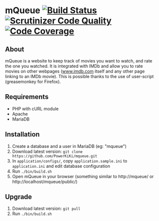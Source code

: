# mQueue [![Build Status](https://github.com/PowerKiKi/mqueue/workflows/main/badge.svg)](https://github.com/PowerKiKi/mqueue/actions) [![Scrutinizer Code Quality](https://scrutinizer-ci.com/g/PowerKiKi/mqueue/badges/quality-score.png?b=master)](https://scrutinizer-ci.com/g/PowerKiKi/mqueue/?branch=master) [![Code Coverage](https://scrutinizer-ci.com/g/PowerKiKi/mqueue/badges/coverage.png?b=master)](https://scrutinizer-ci.com/g/PowerKiKi/mqueue/?branch=master)

## About

mQueue is a website to keep track of movies you want to watch, and rate the one you watched. It is integrated
with IMDb and allow you to rate movies on other webpages (www.imdb.com itself and any other page linking to
an IMDb movie). This is possible thanks to the use of user-script (greasemonkey for Firefox).

## Requirements

* PHP with cURL module
* Apache
* MariaDB

## Installation

1. Create a database and a user in MariaDB (eg: "mqueue")
2. Download latest version: `git clone https://github.com/PowerKiKi/mqueue.git`
3. In `application/configs/`, copy `application.sample.ini` to `application.ini` and edit database configuration
4. Run `./bin/build.sh`
5. Open mQueue in your browser (something similar to http://mqueue/ or http://localhost/mqueue/public/)

## Upgrade

1. Download latest version: `git pull`
2. Run `./bin/build.sh`
